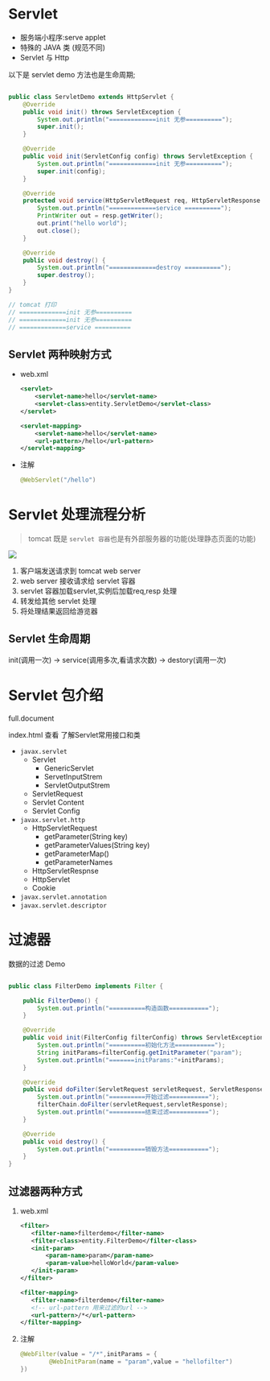 # Servlet
- 服务端小程序:serve applet
- 特殊的 JAVA 类 (规范不同)
- Servlet 与 Http

以下是 servlet demo 方法也是生命周期;
```java

public class ServletDemo extends HttpServlet {
    @Override
    public void init() throws ServletException {
        System.out.println("=============init 无参==========");
        super.init();
    }

    @Override
    public void init(ServletConfig config) throws ServletException {
        System.out.println("=============init 无参==========");
        super.init(config);
    }

    @Override
    protected void service(HttpServletRequest req, HttpServletResponse resp) throws ServletException, IOException {
        System.out.println("=============service ==========");
        PrintWriter out = resp.getWriter();
        out.print("hello world");
        out.close();
    }

    @Override
    public void destroy() {
        System.out.println("=============destroy ==========");
        super.destroy();
    }
}

// tomcat 打印
// =============init 无参==========
// =============init 无参==========
// =============service ==========
```


## Servlet 两种映射方式
- web.xml
    ``` xml
    <servlet>
        <servlet-name>hello</servlet-name>
        <servlet-class>entity.ServletDemo</servlet-class>
    </servlet>

    <servlet-mapping>
        <servlet-name>hello</servlet-name>
        <url-pattern>/hello</url-pattern>
    </servlet-mapping>
    ```
- 注解
    ```java
    @WebServlet("/hello")
    ```

# Servlet 处理流程分析

> tomcat 既是 `servlet 容器`也是有外部服务器的功能(处理静态页面的功能)

![](http://ww1.sinaimg.cn/large/006rAlqhly1g1jymae56ij30i70c2glr.jpg)

1. 客户端发送请求到 tomcat web server
2. web server 接收请求给 servlet 容器
3. servlet 容器加载servlet,实例后加载req,resp 处理
4. 转发给其他 servlet 处理
5. 将处理结果返回给游览器

## Servlet 生命周期

init(调用一次) -> service(调用多次,看请求次数) -> destory(调用一次)


# Servlet 包介绍
full.document

index.html 查看
了解Servlet常用接口和类

- `javax.servlet`
	- Servlet
		- GenericServlet
		- ServetInputStrem
		- ServletOutputStrem
	- ServletRequest
	- Servlet Content
	- Servlet Config
- `javax.servlet.http`
	- HttpServletRequest
		- getParameter(String key)
		- getParameterValues(String key)
		- getParameterMap()
		- getParameterNames
	- HttpServletRespnse
	- HttpServlet
	- Cookie
- `javax.servlet.annotation`
- `javax.servlet.descriptor`

# 过滤器

数据的过滤 Demo

```java

public class FilterDemo implements Filter {

    public FilterDemo() {
        System.out.println("==========构造函数===========");
    }

    @Override
    public void init(FilterConfig filterConfig) throws ServletException {
        System.out.println("==========初始化方法===========");
        String initParams=filterConfig.getInitParameter("param");
        System.out.println("=======initParams:"+initParams);
    }

    @Override
    public void doFilter(ServletRequest servletRequest, ServletResponse servletResponse, FilterChain filterChain) throws IOException, ServletException {
        System.out.println("==========开始过滤===========");
        filterChain.doFilter(servletRequest,servletResponse);
        System.out.println("==========结束过滤===========");
    }

    @Override
    public void destroy() {
        System.out.println("==========销毁方法===========");
    }
}


```

## 过滤器两种方式

1. web.xml
    ```xml
    <filter>
       <filter-name>filterdemo</filter-name>
       <filter-class>entity.FilterDemo</filter-class>
       <init-param>
           <param-name>param</param-name>
           <param-value>helloWorld</param-value>
       </init-param>
   </filter>

   <filter-mapping>
       <filter-name>filterdemo</filter-name>
       <!-- url-pattern 用来过滤的url -->
       <url-pattern>/*</url-pattern>
   </filter-mapping>
    ```
2. 注解
    ```java
    @WebFilter(value = "/*",initParams = {
            @WebInitParam(name = "param",value = "hellofilter")
    })
    ```
